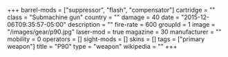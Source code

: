+++
barrel-mods = ["suppressor", "flash", "compensator"]
cartridge = ""
class = "Submachine gun"
country = ""
damage = 40
date = "2015-12-06T09:35:57-05:00"
description = ""
fire-rate = 600
groupId = 1
image = "/images/gear/p90.jpg"
laser-mod = true
magazine = 30
manufacturer = ""
mobility = 0
operators = []
sight-mods = []
skins = []
tags = ["primary weapon"]
title = "P90"
type = "weapon"
wikipedia = ""
+++
